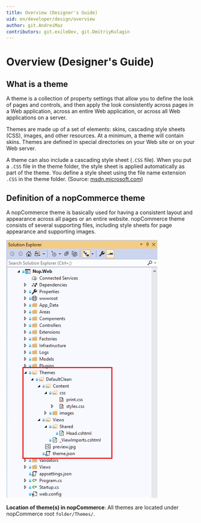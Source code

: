 ```yaml
---
title: Overview (Designer's Guide)
uid: en/developer/design/overview
author: git.AndreiMaz
contributors: git.exileDev, git.DmitriyKulagin
---
```

# Overview (Designer's Guide)

## What is a theme

A theme is a collection of property settings that allow you to define the look of pages and controls, and then apply the look consistently across pages in a Web application, across an entire Web application, or across all Web applications on a server.

Themes are made up of a set of elements: skins, cascading style sheets (CSS), images, and other resources. At a minimum, a theme will contain skins. Themes are defined in special directories on your Web site or on your Web server.

A theme can also include a cascading style sheet (`.CSS` file). When you put a `.CSS` file in the theme folder, the style sheet is applied automatically as part of the theme. You define a style sheet using the file name extension `.CSS` in the theme folder. (Source: [msdn.microsoft.com](https://msdn.microsoft.com))

## Definition of a nopCommerce theme

A nopCommerce theme is basically used for having a consistent layout and appearance across all pages or an entire website. nopCommerce theme consists of several supporting files, including style sheets for page appearance and supporting images.

![location-of-themes](_static/overview/location-of-themes.png)

**Location of theme(s) in nopCommerce**: All themes are located under nopCommerce root `folder/Themes/`.
